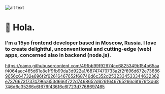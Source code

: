 ![alt text](https://camo.githubusercontent.com/fd961e8de8a74e2265b1f236bf9a40594e3d24aeb6b1e95a5e92f74151104f15/68747470733a2f2f692e696d6775722e636f6d2f754e534d6d4f6c2e706e67)
# 👋 Hola. 
### I'm a 15yo frontend developer based in Moscow, Russia. I love to create delightful, unconventional and cutting-edge (web) apps, concerned also in backend (node.js).
https://camo.githubusercontent.com/49fbb99f92674cc6825349b154b65aaf4064aec465d61e8e1f9fb99da3d922a1/68747470733a2f2f696d672e736869656c64732e696f2f62616467652f68746d6c352d2532334533344632362e7376673f7374796c653d666f722d7468652d6261646765266c6f676f3d68746d6c35266c6f676f436f6c6f723d7768697465
